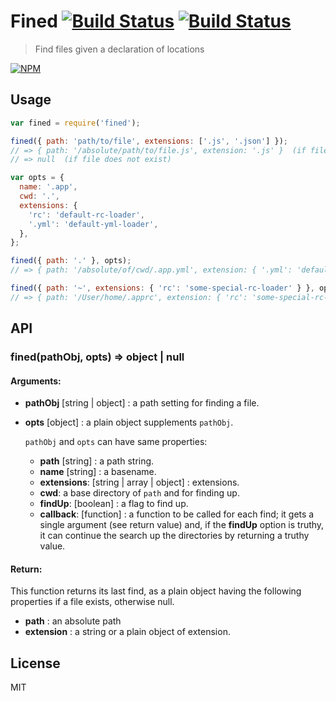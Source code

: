 # Fined [![Build Status][travis-image]][travis-url] [![Build Status][appveyor-image]][appveyor-url]

> Find files given a declaration of locations

[![NPM](https://nodei.co/npm/fined.png)](https://nodei.co/npm/fined/)

## Usage

```js
var fined = require('fined');

fined({ path: 'path/to/file', extensions: ['.js', '.json'] });
// => { path: '/absolute/path/to/file.js', extension: '.js' }  (if file exists)
// => null  (if file does not exist)

var opts = {
  name: '.app',
  cwd: '.',
  extensions: {
    'rc': 'default-rc-loader', 
    '.yml': 'default-yml-loader',
  },
};

fined({ path: '.' }, opts);
// => { path: '/absolute/of/cwd/.app.yml', extension: { '.yml': 'default-yml-loader' } }

fined({ path: '~', extensions: { 'rc': 'some-special-rc-loader' } }, opts);
// => { path: '/User/home/.apprc', extension: { 'rc': 'some-special-rc-loader' } }
```

## API

### fined(pathObj, opts) => object | null

#### Arguments:

* **pathObj** [string | object] : a path setting for finding a file.
* **opts** [object] : a plain object supplements `pathObj`.

   `pathObj` and `opts` can have same properties:

   * **path** [string] : a path string.
   * **name** [string] : a basename.
   * **extensions**: [string | array | object] : extensions.
   * **cwd**: a base directory of `path` and for finding up.
   * **findUp**: [boolean] : a flag to find up.
   * **callback**: [function] : a function to be called for each find; it gets
     a single argument (see return value) and, if the **findUp** option is truthy,
     it can continue the search up the directories by returning a truthy value.

#### Return:

This function returns its last find, as a plain object having the following properties if a file exists, otherwise null.

   * **path** : an absolute path
   * **extension** : a string or a plain object of extension.


## License

MIT


[npm-image]: http://img.shields.io/badge/npm-v0.0.0-blue.svg
[npm-url]: https://www.npmjs.org/package/fined
[travis-image]: https://travis-ci.org/js-cli/fined.svg?branch=master
[travis-url]: https://travis-ci.org/js-cli/fined
[appveyor-image]: https://ci.appveyor.com/api/projects/status/github/js-cli/fined?branch=master&svg=true
[appveyor-url]: https://ci.appveyor.com/project/js-cli/fined
